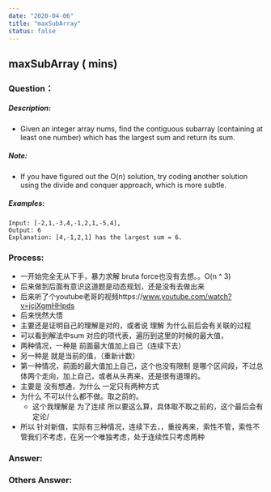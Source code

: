 ```yaml
---
date: "2020-04-06"
title: "maxSubArray"
status: false
---
```


## maxSubArray ( mins)

### Question：

##### Description:
* Given an integer array nums, find the contiguous subarray (containing at least one number) which has the largest sum and return its sum.

##### Note:
* If you have figured out the O(n) solution, try coding another solution using the divide and conquer approach, which is more subtle.

##### Examples:
```
Input: [-2,1,-3,4,-1,2,1,-5,4],
Output: 6
Explanation: [4,-1,2,1] has the largest sum = 6.
```

### Process:
- 一开始完全无从下手，暴力求解 bruta force也没有去想。。O(n ^ 3)
- 后来做到后面有意识这道题是动态规划，还是没有去做出来
- 后来听了个youtube老哥的视频https://www.youtube.com/watch?v=jcjXgmHHpds
- 后来恍然大悟
- 主要还是证明自己的理解是对的，或者说 理解 为什么前后会有关联的过程
- 可以看到解法中sum 对应的项代表，遍历到这里的时候的最大值，
- 两种情况，一种是 前面最大值加上自己（连续下去）
- 另一种是 就是当前的值，（重新计数）
- 第一种情况，前面的最大值加上自己，这个也没有限制 是哪个区间段，不过总体两个走向，加上自己，或者从头再来，还是很有道理的。
- 主要是 没有想通，为什么 一定只有两种方式
- 为什么  不可以什么都不做。取之前的。
  - 这个我理解是 为了连续 所以要这么算，具体取不取之前的，这个最后会有定论/
- 所以 针对新值，实际有三种情况，连续下去，，重投再来，索性不管，索性不管我们不考虑，在另一个唯独考虑，处于连续性只考虑两种

### Answer:

### Others Answer:
